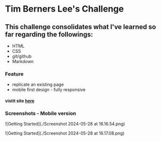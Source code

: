 
# Tim Berners Lee's Challenge
## This challenge consolidates what I've learned so far regarding the followings:

- HTML
- CSS
- git/github
- Markdown

### Feature
 - replicate an existing page
 - mobile first design - fully responsive


#### vistit site [here](https://brieucdegoussencourt.github.io/tim-berners-lee/)

### Screenshots - Mobile version
![Getting Started](./Screenshot 2024-05-28 at 16.16.54.png)

![Getting Started](./Screenshot 2024-05-28 at 16.17.08.png)

